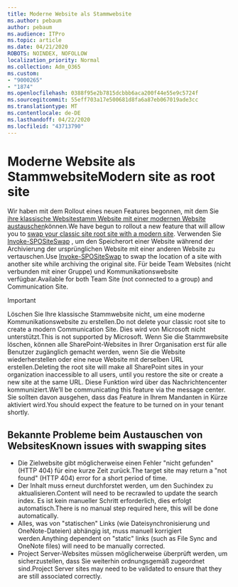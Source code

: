 ```yaml
---
title: Moderne Website als Stammwebsite
ms.author: pebaum
author: pebaum
ms.audience: ITPro
ms.topic: article
ms.date: 04/21/2020
ROBOTS: NOINDEX, NOFOLLOW
localization_priority: Normal
ms.collection: Adm_O365
ms.custom:
- "9000265"
- "1874"
ms.openlocfilehash: 0388f95e2b7815dcbbb6aca200f44e55e9c5724f
ms.sourcegitcommit: 55eff703a17e500681d8fa6a87eb067019ade3cc
ms.translationtype: MT
ms.contentlocale: de-DE
ms.lasthandoff: 04/22/2020
ms.locfileid: "43713790"
---
```

# <a name="modern-site-as-root-site"></a><span data-ttu-id="50aac-102">Moderne Website als Stammwebsite</span><span class="sxs-lookup"><span data-stu-id="50aac-102">Modern site as root site</span></span>

<span data-ttu-id="50aac-103">Wir haben mit dem Rollout eines neuen Features begonnen, mit dem Sie [ihre klassische Websitestamm Website mit einer modernen Website austauschen](https://docs.microsoft.com/sharepoint/modern-root-site)können.</span><span class="sxs-lookup"><span data-stu-id="50aac-103">We have begun to rollout a new feature that will allow you to [swap your classic site root site with a modern site](https://docs.microsoft.com/sharepoint/modern-root-site).</span></span> <span data-ttu-id="50aac-104">Verwenden Sie [Invoke-SPOSiteSwap](https://docs.microsoft.com/powershell/module/sharepoint-online/invoke-spositeswap?view=sharepoint-ps) , um den Speicherort einer Website während der Archivierung der ursprünglichen Website mit einer anderen Website zu vertauschen.</span><span class="sxs-lookup"><span data-stu-id="50aac-104">Use [Invoke-SPOSiteSwap](https://docs.microsoft.com/powershell/module/sharepoint-online/invoke-spositeswap?view=sharepoint-ps) to swap the location of a site with another site while archiving the original site.</span></span> <span data-ttu-id="50aac-105">Für beide Team Websites (nicht verbunden mit einer Gruppe) und Kommunikationswebsite verfügbar.</span><span class="sxs-lookup"><span data-stu-id="50aac-105">Available for both Team Site (not connected to a group) and Communication Site.</span></span>

>[!Important]
> <span data-ttu-id="50aac-106">Löschen Sie Ihre klassische Stammwebsite nicht, um eine moderne Kommunikationswebsite zu erstellen.</span><span class="sxs-lookup"><span data-stu-id="50aac-106">Do not delete your classic root site to create a modern Communication Site.</span></span> <span data-ttu-id="50aac-107">Dies wird von Microsoft nicht unterstützt.</span><span class="sxs-lookup"><span data-stu-id="50aac-107">This is not supported by Microsoft.</span></span> <span data-ttu-id="50aac-108">Wenn Sie die Stammwebsite löschen, können alle SharePoint-Websites in Ihrer Organisation erst für alle Benutzer zugänglich gemacht werden, wenn Sie die Website wiederherstellen oder eine neue Website mit derselben URL erstellen.</span><span class="sxs-lookup"><span data-stu-id="50aac-108">Deleting the root site will make all SharePoint sites in your organization inaccessible to all users, until you restore the site or create a new site at the same URL.</span></span> <span data-ttu-id="50aac-109">Diese Funktion wird über das Nachrichtencenter kommuniziert.</span><span class="sxs-lookup"><span data-stu-id="50aac-109">We’ll be communicating this feature via the message center.</span></span> <span data-ttu-id="50aac-110">Sie sollten davon ausgehen, dass das Feature in Ihrem Mandanten in Kürze aktiviert wird.</span><span class="sxs-lookup"><span data-stu-id="50aac-110">You should expect the feature to be turned on in your tenant shortly.</span></span>

## <a name="known-issues-with-swapping-sites"></a><span data-ttu-id="50aac-111">Bekannte Probleme beim Austauschen von Websites</span><span class="sxs-lookup"><span data-stu-id="50aac-111">Known issues with swapping sites</span></span>
- <span data-ttu-id="50aac-112">Die Zielwebsite gibt möglicherweise einen Fehler "nicht gefunden" (HTTP 404) für eine kurze Zeit zurück.</span><span class="sxs-lookup"><span data-stu-id="50aac-112">The target site may return a "not found" (HTTP 404) error for a short period of time.</span></span>
- <span data-ttu-id="50aac-113">Der Inhalt muss erneut durchforstet werden, um den Suchindex zu aktualisieren.</span><span class="sxs-lookup"><span data-stu-id="50aac-113">Content will need to be recrawled to update the search index.</span></span> <span data-ttu-id="50aac-114">Es ist kein manueller Schritt erforderlich, dies erfolgt automatisch.</span><span class="sxs-lookup"><span data-stu-id="50aac-114">There is no manual step required here, this will be done automatically.</span></span>
- <span data-ttu-id="50aac-115">Alles, was von "statischen" Links (wie Dateisynchronisierung und OneNote-Dateien) abhängig ist, muss manuell korrigiert werden.</span><span class="sxs-lookup"><span data-stu-id="50aac-115">Anything dependent on "static" links (such as File Sync and OneNote files) will need to be manually corrected.</span></span>
- <span data-ttu-id="50aac-116">Project Server-Websites müssen möglicherweise überprüft werden, um sicherzustellen, dass Sie weiterhin ordnungsgemäß zugeordnet sind.</span><span class="sxs-lookup"><span data-stu-id="50aac-116">Project Server sites may need to be validated to ensure that they are still associated correctly.</span></span> 
